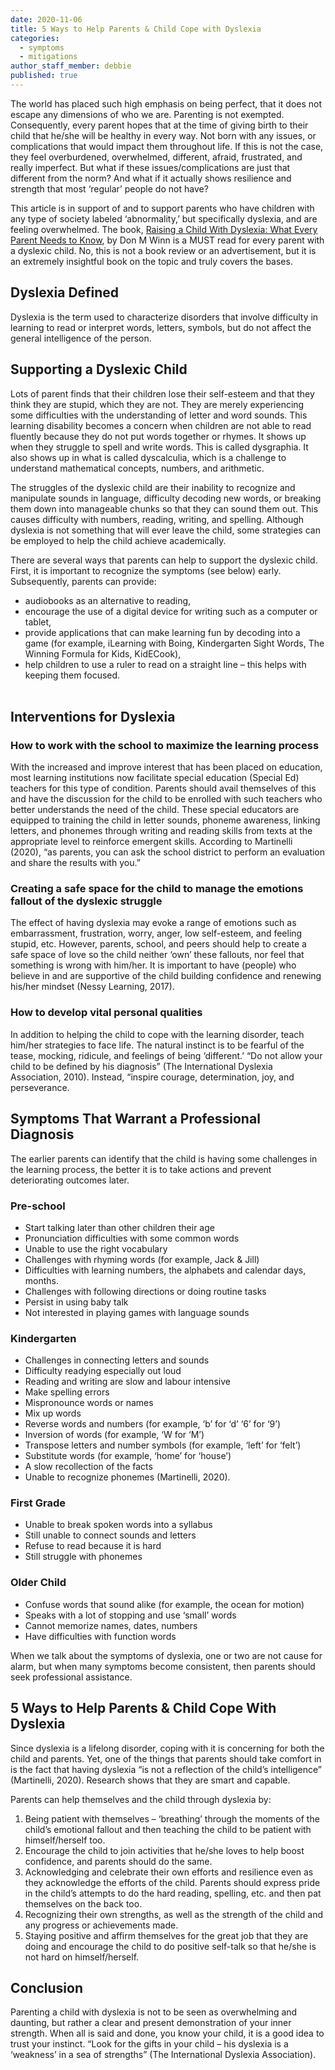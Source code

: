 ```yaml
---
date: 2020-11-06
title: 5 Ways to Help Parents & Child Cope with Dyslexia
categories:
  - symptoms
  - mitigations
author_staff_member: debbie
published: true
---
```

The world has placed such high emphasis on being perfect, that it does not escape any dimensions of who we are.  Parenting is not exempted.  Consequently, every parent hopes that at the time of giving birth to their child that he/she will be healthy in every way.  Not born with any issues, or complications that would impact them throughout life. If this is not the case, they feel overburdened, overwhelmed, different, afraid, frustrated, and really imperfect.  But what if these issues/complications are just that different from the norm? And what if it actually shows resilience and strength that most ‘regular’ people do not have?

This article is in support of and to support parents who have children with any type of society labeled ‘abnormality,’ but specifically dyslexia, and are feeling overwhelmed. The book, [Raising a Child With Dyslexia: What Every Parent Needs to Know](https://www.amazon.com/Raising-Child-Dyslexia-Every-Parent/dp/1937615553/ref=tmm_hrd_swatch_0), by Don M Winn is a MUST read for every parent with a dyslexic child.  No, this is not a book review or an advertisement, but it is an extremely insightful book on the topic and truly covers the bases.  

## Dyslexia Defined
Dyslexia is the term used to characterize disorders that involve difficulty in learning to read or interpret words, letters, symbols, but do not affect the general intelligence of the person.
 
## Supporting a Dyslexic Child
Lots of parent finds that their children lose their self-esteem and that they think they are stupid, which they are not.  They are merely experiencing some difficulties with the understanding of letter and word sounds.  This learning disability becomes a concern when children are not able to read fluently because they do not put words together or rhymes.  It shows up when they struggle to spell and write words.  This is called dysgraphia.  It also shows up in what is called dyscalculia, which is a challenge to understand mathematical concepts, numbers, and arithmetic. 

The struggles of the dyslexic child are their inability to recognize and manipulate sounds in language, difficulty decoding new words, or breaking them down into manageable chunks so that they can sound them out. This causes difficulty with numbers, reading, writing, and spelling. Although dyslexia is not something that will ever leave the child, some strategies can be employed to help the child achieve academically.  

There are several ways that parents can help to support the dyslexic child.  First, it is important to recognize the symptoms (see below) early.  Subsequently, parents can provide: 

- audiobooks as an alternative to reading, 
- encourage the use of a digital device for writing such as a computer or tablet, 
- provide applications that can make learning fun by decoding into a game (for example, iLearning with Boing, Kindergarten Sight Words, The Winning Formula for Kids, KidECook), 
- help children to use a ruler to read on a straight line – this helps with keeping them focused.<br><br>

## Interventions for Dyslexia
### How to work with the school to maximize the learning process

With the increased and improve interest that has been placed on education, most learning institutions now facilitate special education (Special Ed) teachers for this type of condition.  Parents should avail themselves of this and have the discussion for the child to be enrolled with such teachers who better understands the need of the child. These special educators are equipped to training the child in letter sounds, phoneme awareness, linking letters, and phonemes through writing and reading skills from texts at the appropriate level to reinforce emergent skills.  According to Martinelli (2020), “as parents, you can ask the school district to perform an evaluation and share the results with you.”

### Creating a safe space for the child to manage the emotions fallout of the dyslexic struggle

The effect of having dyslexia may evoke a range of emotions such as embarrassment, frustration, worry, anger, low self-esteem, and feeling stupid, etc. However, parents, school, and peers should help to create a safe space of love so the child neither ‘own’ these fallouts, nor feel that something is wrong with him/her.  It is important to have (people) who believe in and are supportive of the child building confidence and renewing his/her mindset (Nessy Learning, 2017).

### How to develop vital personal qualities

In addition to helping the child to cope with the learning disorder, teach him/her strategies to face life.  The natural instinct is to be fearful of the tease, mocking, ridicule, and feelings of being ‘different.’ “Do not allow your child to be defined by his diagnosis” (The International Dyslexia Association, 2010).  Instead, “inspire courage, determination, joy, and perseverance.  

## Symptoms That Warrant a Professional Diagnosis
The earlier parents can identify that the child is having some challenges in the learning process, the better it is to take actions and prevent deteriorating outcomes later.
### Pre-school
- Start talking later than other children their age
- Pronunciation difficulties with some common words
- Unable to use the right vocabulary
- Challenges with rhyming words (for example, Jack & Jill)
- Difficulties with learning numbers, the alphabets and calendar days, months.
- Challenges with following directions or doing routine tasks
- Persist in using baby talk
- Not interested in playing games with language sounds

### Kindergarten
- Challenges in connecting letters and sounds
- Difficulty readying especially out loud
- Reading and writing are slow and labour intensive
- Make spelling errors
- Mispronounce words or names
- Mix up words
- Reverse words and numbers (for example, ‘b’ for ‘d’ ‘6’ for ‘9’)
- Inversion of words (for example, ‘W for ‘M’)
- Transpose letters and number symbols (for example, ‘left’ for ‘felt’)
- Substitute words (for example, ‘home’ for ‘house’)
- A slow recollection of the facts
- Unable to recognize phonemes (Martinelli, 2020).

### First Grade
- Unable to break spoken words into a syllabus
- Still unable to connect sounds and letters
- Refuse to read because it is hard 
- Still struggle with phonemes

### Older Child
- Confuse words that sound alike (for example, the ocean for motion)
- Speaks with a lot of stopping and use ‘small’ words
- Cannot memorize names, dates, numbers
- Have difficulties with function words

When we talk about the symptoms of dyslexia, one or two are not cause for alarm, but when many symptoms become consistent, then parents should seek professional assistance.

## 5 Ways to Help Parents & Child Cope With Dyslexia
Since dyslexia is a lifelong disorder, coping with it is concerning for both the child and parents.  Yet, one of the things that parents should take comfort in is the fact that having dyslexia “is not a reflection of the child’s intelligence” (Martinelli, 2020).  Research shows that they are smart and capable.

Parents can help themselves and the child through dyslexia by:
1. Being patient with themselves – ‘breathing’ through the moments of the child’s emotional fallout and then teaching the child to be patient with himself/herself too.
2. Encourage the child to join activities that he/she loves to help boost confidence, and parents should do the same.
3. Acknowledging and celebrate their own efforts and resilience even as they acknowledge the efforts of the child.  Parents should express pride in the child’s attempts to do the hard reading, spelling, etc. and then pat themselves on the back too.
4. Recognizing their own strengths, as well as the strength of the child and any progress or achievements made.
5. Staying positive and affirm themselves for the great job that they are doing and encourage the child to do positive self-talk so that he/she is not hard on himself/herself.

## Conclusion
Parenting a child with dyslexia is not to be seen as overwhelming and daunting, but rather a clear and present demonstration of your inner strength. When all is said and done, you know your child, it is a good idea to trust your instinct. “Look for the gifts in your child – his dyslexia is a ‘weakness’ in a sea of strengths” (The International Dyslexia Association).

